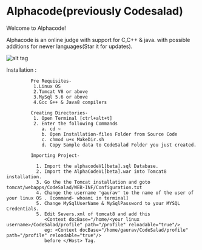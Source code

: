 # Alphacode(previously Codesalad)

Welcome to Alphacode!

Alphacode is an online judge with support for C,C++ & java. with possible additions for newer languages(Star it for updates).

![alt tag](https://github.com/gauravat16/CodeSalad/blob/master/Screenshots/Screenshot%20(9).png)

Installation :
             
             Pre Requisites-
              1.Linux OS
              2.Tomcat V8 or above
              3.MySql 5.6 or above
              4.Gcc G++ & Java8 compilers
              
             Creating Directories-
              1. Open Terminal [ctrl+alt+t]
              2. Enter the following Commands
                 a. cd ~
                 b. Open Installation-files Folder from Source Code
                 c. chmod u+x MakeDir.sh
                 d. Copy Sample data to CodeSalad Folder you just created.
                 
             Importing Project-     
             
               1. Import the alphacodeV1[beta].sql Database.
               2. Import the AlphaCodeV1[beta].war into Tomcat8 installation.
               3. Go the the Tomcat installation and goto tomcat/webapps/CodeSalad/WEB-INF/Configuration.txt
               4. Change the username 'gaurav' to the name of the user of your linux OS . [command- whoami in terminal]
               5. Change MySqlUserName & MySqlPassword to your MYSQL Credentials.
               5. Edit Severs.xml of tomcat8 and add this
                  <Context docBase="/home/<your linux username>/CodeSalad/profile" path="/profile" reloadable="true"/>
                  eg: <Context docBase="/home/gaurav/CodeSalad/profile" path="/profile" reloadable="true"/>
                  before </Host> Tag.
             
                
             
             
             


